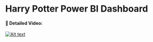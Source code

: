 # Harry Potter Power BI Dashboard

#### 🔴 Detailed Video: 

[![Alt text](https://user-images.githubusercontent.com/34673684/147357886-7cd2ca17-76bf-4b76-a231-b8ff6db6784f.png)](https://www.youtube.com/watch?v=biqgb4tf9MA)
